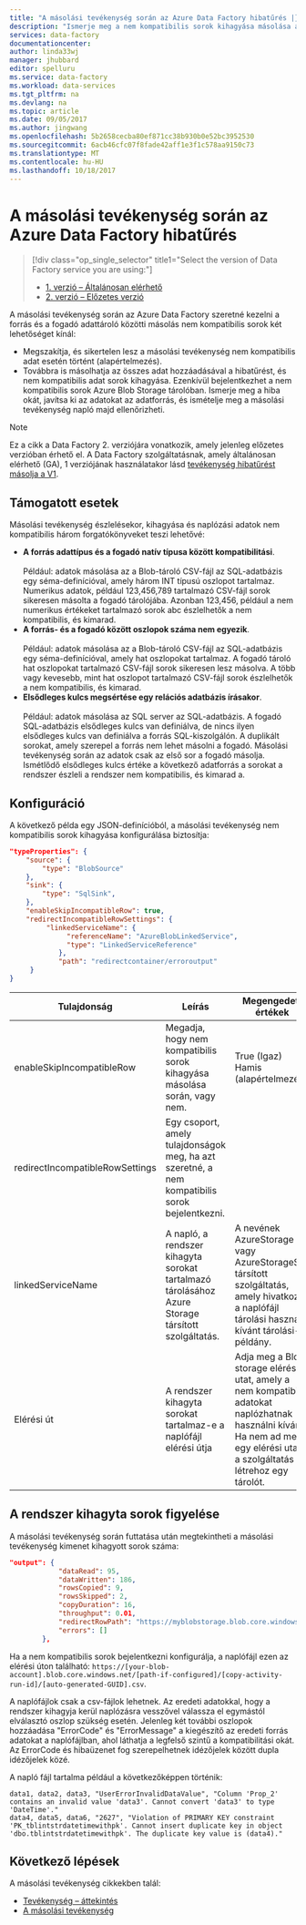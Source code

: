 ```yaml
---
title: "A másolási tevékenység során az Azure Data Factory hibatűrés |} Microsoft Docs"
description: "Ismerje meg a nem kompatibilis sorok kihagyása másolása az Azure Data Factory tevékenység hibatűrést hozzáadása."
services: data-factory
documentationcenter: 
author: linda33wj
manager: jhubbard
editor: spelluru
ms.service: data-factory
ms.workload: data-services
ms.tgt_pltfrm: na
ms.devlang: na
ms.topic: article
ms.date: 09/05/2017
ms.author: jingwang
ms.openlocfilehash: 5b2658cecba80ef871cc38b930b0e52bc3952530
ms.sourcegitcommit: 6acb46cfc07f8fade42aff1e3f1c578aa9150c73
ms.translationtype: MT
ms.contentlocale: hu-HU
ms.lasthandoff: 10/18/2017
---
```

#  <a name="fault-tolerance-of-copy-activity-in-azure-data-factory"></a>A másolási tevékenység során az Azure Data Factory hibatűrés
> [!div class="op_single_selector" title1="Select the version of Data Factory service you are using:"]
> * [1. verzió – Általánosan elérhető](v1/data-factory-copy-activity-fault-tolerance.md)
> * [2. verzió – Előzetes verzió](copy-activity-fault-tolerance.md)

A másolási tevékenység során az Azure Data Factory szeretné kezelni a forrás és a fogadó adattároló közötti másolás nem kompatibilis sorok két lehetőséget kínál:

- Megszakítja, és sikertelen lesz a másolási tevékenység nem kompatibilis adat esetén történt (alapértelmezés).
- Továbbra is másolhatja az összes adat hozzáadásával a hibatűrést, és nem kompatibilis adat sorok kihagyása. Ezenkívül bejelentkezhet a nem kompatibilis sorok Azure Blob Storage tárolóban. Ismerje meg a hiba okát, javítsa ki az adatokat az adatforrás, és ismételje meg a másolási tevékenység napló majd ellenőrizheti.

> [!NOTE]
> Ez a cikk a Data Factory 2. verziójára vonatkozik, amely jelenleg előzetes verzióban érhető el. A Data Factory szolgáltatásnak, amely általánosan elérhető (GA), 1 verziójának használatakor lásd [tevékenység hibatűrést másolja a V1](v1/data-factory-copy-activity-fault-tolerance.md).


 ## <a name="supported-scenarios"></a>Támogatott esetek
Másolási tevékenység észlelésekor, kihagyása és naplózási adatok nem kompatibilis három forgatókönyveket teszi lehetővé:

- **A forrás adattípus és a fogadó natív típusa között kompatibilitási**. <br/><br/> Például: adatok másolása az a Blob-tároló CSV-fájl az SQL-adatbázis egy séma-definícióval, amely három INT típusú oszlopot tartalmaz. Numerikus adatok, például 123,456,789 tartalmazó CSV-fájl sorok sikeresen másolta a fogadó tárolójába. Azonban 123,456, például a nem numerikus értékeket tartalmazó sorok abc észlelhetők a nem kompatibilis, és kimarad.
- **A forrás- és a fogadó között oszlopok száma nem egyezik**. <br/><br/> Például: adatok másolása az a Blob-tároló CSV-fájl az SQL-adatbázis egy séma-definícióval, amely hat oszlopokat tartalmaz. A fogadó tároló hat oszlopokat tartalmazó CSV-fájl sorok sikeresen lesz másolva. A több vagy kevesebb, mint hat oszlopot tartalmazó CSV-fájl sorok észlelhetők a nem kompatibilis, és kimarad.
- **Elsődleges kulcs megsértése egy relációs adatbázis írásakor**.<br/><br/> Például: adatok másolása az SQL server az SQL-adatbázis. A fogadó SQL-adatbázis elsődleges kulcs van definiálva, de nincs ilyen elsődleges kulcs van definiálva a forrás SQL-kiszolgálón. A duplikált sorokat, amely szerepel a forrás nem lehet másolni a fogadó. Másolási tevékenység során az adatok csak az első sor a fogadó másolja. Ismétlődő elsődleges kulcs értéke a következő adatforrás a sorokat a rendszer észleli a rendszer nem kompatibilis, és kimarad a.

## <a name="configuration"></a>Konfiguráció
A következő példa egy JSON-definícióból, a másolási tevékenység nem kompatibilis sorok kihagyása konfigurálása biztosítja:

```json
"typeProperties": {
    "source": {
        "type": "BlobSource"
    },
    "sink": {
        "type": "SqlSink",
    },         
    "enableSkipIncompatibleRow": true,           
    "redirectIncompatibleRowSettings": {
         "linkedServiceName": {
              "referenceName": "AzureBlobLinkedService",
              "type": "LinkedServiceReference"
            },
            "path": "redirectcontainer/erroroutput"
     }
}
```
Tulajdonság | Leírás | Megengedett értékek | Szükséges
-------- | ----------- | -------------- | -------- 
enableSkipIncompatibleRow | Megadja, hogy nem kompatibilis sorok kihagyása másolása során, vagy nem. | True (Igaz)<br/>Hamis (alapértelmezés) | Nem
redirectIncompatibleRowSettings | Egy csoport, amely tulajdonságok meg, ha azt szeretné, a nem kompatibilis sorok bejelentkezni. | &nbsp; | Nem
linkedServiceName | A napló, a rendszer kihagyta sorokat tartalmazó tárolásához Azure Storage társított szolgáltatás. | A nevének AzureStorage vagy AzureStorageSas társított szolgáltatás, amely hivatkozik a naplófájl tárolási használni kívánt tárolási-példány. | Nem
Elérési út | A rendszer kihagyta sorokat tartalmaz-e a naplófájl elérési útja | Adja meg a Blob storage elérési utat, amely a nem kompatibilis adatokat naplózhatnak használni kívánt. Ha nem ad meg egy elérési utat, a szolgáltatás létrehoz egy tárolót. | Nem

## <a name="monitor-skipped-rows"></a>A rendszer kihagyta sorok figyelése
A másolási tevékenység során futtatása után megtekintheti a másolási tevékenység kimenet kihagyott sorok száma:

```json
"output": {
            "dataRead": 95,
            "dataWritten": 186,
            "rowsCopied": 9,
            "rowsSkipped": 2,
            "copyDuration": 16,
            "throughput": 0.01,
            "redirectRowPath": "https://myblobstorage.blob.core.windows.net//myfolder/a84bf8d4-233f-4216-8cb5-45962831cd1b/",
            "errors": []
        },

```
Ha a nem kompatibilis sorok bejelentkezni konfigurálja, a naplófájl ezen az elérési úton található: `https://[your-blob-account].blob.core.windows.net/[path-if-configured]/[copy-activity-run-id]/[auto-generated-GUID].csv`. 

A naplófájlok csak a csv-fájlok lehetnek. Az eredeti adatokkal, hogy a rendszer kihagyja kerül naplózásra vesszővel válassza el egymástól elválasztó oszlop szükség esetén. Jelenleg két további oszlopok hozzáadása "ErrorCode" és "ErrorMessage" a kiegészítő az eredeti forrás adatokat a naplófájlban, ahol láthatja a legfelső szintű a kompatibilitási okát. Az ErrorCode és hibaüzenet fog szerepelhetnek idézőjelek között dupla idézőjelek közé. 

A napló fájl tartalma például a következőképpen történik:

```
data1, data2, data3, "UserErrorInvalidDataValue", "Column 'Prop_2' contains an invalid value 'data3'. Cannot convert 'data3' to type 'DateTime'."
data4, data5, data6, "2627", "Violation of PRIMARY KEY constraint 'PK_tblintstrdatetimewithpk'. Cannot insert duplicate key in object 'dbo.tblintstrdatetimewithpk'. The duplicate key value is (data4)."
```

## <a name="next-steps"></a>Következő lépések
A másolási tevékenység cikkekben talál:

- [Tevékenység – áttekintés](copy-activity-overview.md)
- [A másolási tevékenység](copy-activity-performance.md)


